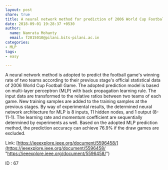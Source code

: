 ```yaml
---
layout: post
share: true
title: A neural network method for prediction of 2006 World Cup Football Game
date: 2018-09-01 19:28:37 +0530
author:
  name: Namrata Mohanty
  email: f2015010@pilani.bits-pilani.ac.in
categories:
- MLP
tags:
- easy

---
```

A neural network method is adopted to predict the football game's  winning rate of two teams according to their previous stage's official  statistical data of 2006 World Cup Football Game. The adopted prediction  model is based on multi-layer perceptron (MLP) with back propagation  learning rule. The input data are transformed to the relative ratios  between two teams of each game. New training samples are added to the  training samples at the previous stages. By way of experimental results,  the determined neural network architecture for MLP is 8 inputs, 11  hidden nodes, and 1 output (8-11-1). The learning rate and momentum  coefficient are sequentially determined by experiments as well. Based on  the adopted MLP prediction method, the prediction accuracy can achieve  76.9% if the draw games are excluded.

Link: [https://ieeexplore.ieee.org/document/5596458/](https://ieeexplore.ieee.org/document/5596458/ "https://ieeexplore.ieee.org/document/5596458/")

ID : 67